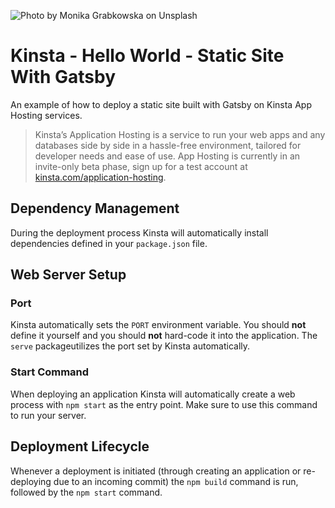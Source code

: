 ![Photo by Monika Grabkowska on Unsplash](https://user-images.githubusercontent.com/2342458/202707543-0d872d00-f686-4d84-860f-f0b9e3814d5e.png)

# Kinsta - Hello World - Static Site With Gatsby
An example of how to deploy a static site built with Gatsby on Kinsta App Hosting services.

> Kinsta’s Application Hosting is a service to run your web apps and any databases side by side in a hassle-free environment, tailored for developer needs and ease of use. App Hosting is currently in an invite-only beta phase, sign up for a test account at [kinsta.com/application-hosting](https://kinsta.com/application-hosting/).

## Dependency Management
During the deployment process Kinsta will automatically install dependencies defined in your `package.json` file.

## Web Server Setup

### Port
Kinsta automatically sets the `PORT` environment variable. You should **not** define it yourself and you should **not** hard-code it into the application. The `serve` packageutilizes the port set by Kinsta automatically. 

### Start Command
When deploying an application Kinsta will automatically create a web process with `npm start` as the entry point. Make sure to use this command to run your server. 

## Deployment Lifecycle
Whenever a deployment is initiated (through creating an application or re-deploying due to an incoming commit) the `npm build` command is run, followed by the `npm start` command.  
